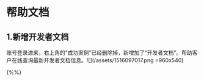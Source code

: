 # 帮助文档

## 1.新增开发者文档

账号登录进来，右上角的“成功案例”已经删除掉，新增加了“开发者文档”。帮助客户在线查询最新开发者文档信息。![](/assets/1516097017.png =960x540)

{%%}

